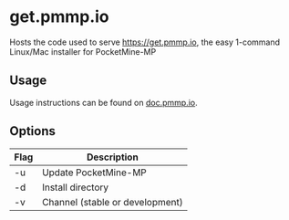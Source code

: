 # get.pmmp.io

Hosts the code used to serve https://get.pmmp.io, the easy 1-command Linux/Mac installer for PocketMine-MP

## Usage

Usage instructions can be found on [doc.pmmp.io](https://doc.pmmp.io/en/rtfd/installation/get-dot-pmmp-dot-io.html).

## Options

| Flag   | Description                         |
| ------ | ----------------------------------- |
| -u     | Update PocketMine-MP                |
| -d     | Install directory                   |
| -v     | Channel (stable or development)     |

